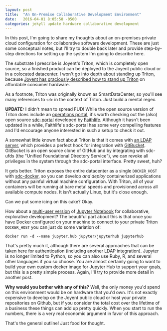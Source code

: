 ```yaml
---
layout: post
title:  "An On-Premise Collaborative Development Environment"
date:   2016-04-01 8:05:58 -0500
categories: jekyll update hardware collaborative development
---
```


In this post, I'm going to share my thoughts about an on-premises private cloud 
configuration for collaborative software development. These are just some
conceptual notes, but I'll try to double back later and provide step-by-step 
directions for setting up the system I'm going to describe here.

The substrate I prescribe is Joyent's Triton, which is completely open source, 
so a finished product can be deployed to the Joyent public cloud or in a 
colocated datacenter. I won't go into depth about standing up Triton, because 
[Joyent has graciously described how to stand up Triton][1] on affordable 
consumer hardware.

As a footnote, Triton was originally known as SmartDataCenter, so you'll see 
many references to `sdc` in the context of Triton. Just build a mental regex.

**UPDATE:** I didn't mean to spread FUD! While the open source version of 
Triton does include an [operations portal][8], it's worth checking out the 
(also) open source [sdc-portal][2] developed by 
[Faithlife](https://faithlife.com/). Although it hasn't been updated in a 
while, Faithlife's sdc-portal has some very compelling features and I'd 
encourage anyone interested in such a setup to check it out.

A somewhat little known fact about Triton is that it comes with 
[an LDAP server][3], which provides a perfect hook for integration with [GitBucket][4]. GitBucket is an open source clone of GitHub and by integrating 
with sdc-ufds (the "Unified Foundational Directory Service"), we can revoke all 
privileges in the system through the sdc-portal interface. Pretty sweet, huh?

It gets better. Triton exposes the entire datacenter as a single `DOCKER_HOST` 
with [sdc-docker][5], so you can develop *and deploy* containerized 
applications without any painful virtual machine configuration. With Triton, all
of your containers will be running at bare metal speeds and provisioned across 
all available compute nodes. It isn't actually Linux, but it's close enough.

Can we put some icing on this cake? Okay.

How about a [multi-user version][6] of [Jupyter Notebook][7] for collaborative, 
explorative development? The beautiful part about this is that once you have 
Docker configured on your machine to connect to your private Triton 
`DOCKER_HOST` you can just do some variation of:

`docker run -d --name jupyter.hub jupyter/jupyterhub jupyterhub`

That's pretty much it, although there are several approaches that can be taken 
here for authentication (including another LDAP integration). Jupyter is no 
longer limited to Python, so you can also use Ruby, R, and several other 
languages if you so choose. You are almost certainly going to want to build 
your own custom docker image for Jupyter Hub to support your goals, but this is 
a pretty simple process. Again, I'll try to provide more detail in another post.

**Why would you bother with any of this?** Well, the only money you'd spend on 
this environment would be on hardware that you'd own. It's not exactly 
expensive to develop on the Joyent public cloud or host your private 
repositories on Github, but if you consider the total cost over the lifetime of 
a business these things can add up pretty quickly. When you start to run the 
numbers, there is a very real economic argument in favor of this approach.

That's the general outline! Just food for thought.

[1]:https://www.joyent.com/blog/spin-up-a-docker-dev-test-environment-in-60-minutes-or-less
[2]:https://github.com/Faithlife/sdc-portal
[3]:https://github.com/joyent/sdc-ufds
[4]:https://github.com/gitbucket/gitbucket
[5]:https://github.com/joyent/sdc-docker
[6]:https://github.com/jupyter/jupyterhub
[7]:https://github.com/jupyter/notebook
[8]:https://docs.joyent.com/private-cloud/install/operations-setup